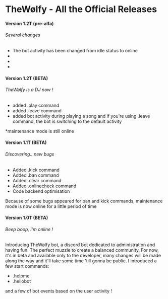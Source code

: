 # TheWølfy - All the Official Releases

#### Version 1.2T (pre-alfa)
###### Several changes

  - The bot activity has been changed from idle status to online
  - 
  - 
  - 

#### Version 1.2T (BETA)
###### TheWølfy is a DJ now !

  - added .play command
  - added .leave command
  - added bot activity during playing a song and if you're using .leave command, the bot is switching to the default activity
  
  *maintenance mode is still online
  
#### Version 1.1T (BETA)
###### Discovering...new bugs   

  - Added .kick command
  - Added .ban command
  - Added .clear command
  - Added .onlinecheck command
  - Code backend optimisation 

  Because of some bugs appeared for ban and kick commands, maintenance mode is now online for a little period of time
  
#### Version 1.0T (BETA)
###### Beep boop, i'm online !  

 Introducing TheWølfy bot, a discord bot dedicated to administration and having fun. The perfect muzzle to create a balanced community. For now, it's in beta and available only to the developer, many changes will be made along the way and it'll take some time 'till gonna be public.
 I introduced a few start commands: 
  - .helpme
  - .hellobot

and a few of bot events based on the user activity !



